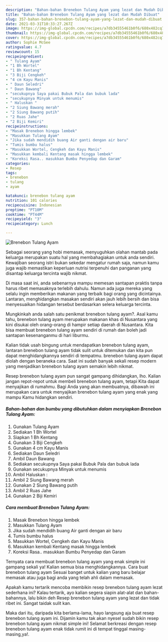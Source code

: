 ```yaml
---
description: "Bahan-bahan Brenebon Tulang Ayam yang lezat dan Mudah Dibuat"
title: "Bahan-bahan Brenebon Tulang Ayam yang lezat dan Mudah Dibuat"
slug: 357-bahan-bahan-brenebon-tulang-ayam-yang-lezat-dan-mudah-dibuat
date: 2021-03-31T10:33:27.267Z
image: https://img-global.cpcdn.com/recipes/a7db34555461b0f6/680x482cq70/brenebon-tulang-ayam-foto-resep-utama.jpg
thumbnail: https://img-global.cpcdn.com/recipes/a7db34555461b0f6/680x482cq70/brenebon-tulang-ayam-foto-resep-utama.jpg
cover: https://img-global.cpcdn.com/recipes/a7db34555461b0f6/680x482cq70/brenebon-tulang-ayam-foto-resep-utama.jpg
author: Sophie McGee
ratingvalue: 4.7
reviewcount: 15
recipeingredient:
- " Tulang Ayam"
- "1 Bh Wortel"
- "1 Bh Kentang"
- "3 Biji Cengkeh"
- "4 cm Kayu Manis"
- " Daun Seledri"
- " Daun Bawang"
- "secukupnya Saya pakai Bubuk Pala dan bubuk lada"
- "secukupnya Minyak untuk menumis"
- " Haluskan "
- "2 Siung Bawang merah"
- "2 Siung Bawang putih"
- "2 Ruas Jahe"
- "2 Biji Kemiri"
recipeinstructions:
- "Masak Brenebon hingga lembek"
- "Masukkan Tulang Ayam"
- "Jika sudah mendidih buang Air ganti dengan air baru"
- "Tumis bumbu halus"
- "Masukkan Wortel, Cengkeh dan Kayu Manis"
- "Masukkan kembali Kentang masak hingga lembek"
- "Koreksi Rasa.. masukkan Bumbu Penyedap dan Garam"
categories:
- Resep
tags:
- brenebon
- tulang
- ayam

katakunci: brenebon tulang ayam 
nutrition: 101 calories
recipecuisine: Indonesian
preptime: "PT10M"
cooktime: "PT44M"
recipeyield: "3"
recipecategory: Lunch

---
```



![Brenebon Tulang Ayam](https://img-global.cpcdn.com/recipes/a7db34555461b0f6/680x482cq70/brenebon-tulang-ayam-foto-resep-utama.jpg)

Sebagai seorang yang hobi memasak, menyuguhkan olahan mantab pada keluarga merupakan suatu hal yang membahagiakan untuk anda sendiri. Kewajiban seorang istri bukan sekedar mengatur rumah saja, namun kamu juga wajib memastikan keperluan nutrisi terpenuhi dan panganan yang disantap keluarga tercinta wajib nikmat.

Di masa  saat ini, anda sebenarnya mampu memesan santapan praktis tanpa harus ribet memasaknya terlebih dahulu. Namun ada juga mereka yang selalu ingin memberikan makanan yang terbaik bagi orang yang dicintainya. Lantaran, menghidangkan masakan sendiri akan jauh lebih bersih dan bisa menyesuaikan hidangan tersebut berdasarkan selera keluarga tercinta. 



Mungkinkah anda salah satu penikmat brenebon tulang ayam?. Asal kamu tahu, brenebon tulang ayam merupakan makanan khas di Nusantara yang kini disukai oleh orang-orang di hampir setiap daerah di Nusantara. Kita bisa membuat brenebon tulang ayam sendiri di rumah dan boleh jadi santapan kesenanganmu di hari liburmu.

Kalian tidak usah bingung untuk mendapatkan brenebon tulang ayam, lantaran brenebon tulang ayam tidak sulit untuk ditemukan dan kita pun dapat menghidangkannya sendiri di tempatmu. brenebon tulang ayam dapat diolah dengan beraneka cara. Saat ini sudah banyak sekali resep modern yang menjadikan brenebon tulang ayam semakin lebih nikmat.

Resep brenebon tulang ayam pun sangat gampang dihidangkan, lho. Kalian jangan repot-repot untuk membeli brenebon tulang ayam, tetapi Kita dapat menyajikan di rumahmu. Bagi Anda yang akan membuatnya, dibawah ini merupakan cara untuk menyajikan brenebon tulang ayam yang enak yang mampu Kamu hidangkan sendiri.

<!--inarticleads1-->

##### Bahan-bahan dan bumbu yang dibutuhkan dalam menyiapkan Brenebon Tulang Ayam:

1. Gunakan  Tulang Ayam
1. Sediakan 1 Bh Wortel
1. Siapkan 1 Bh Kentang
1. Gunakan 3 Biji Cengkeh
1. Gunakan 4 cm Kayu Manis
1. Sediakan  Daun Seledri
1. Ambil  Daun Bawang
1. Sediakan secukupnya Saya pakai Bubuk Pala dan bubuk lada
1. Gunakan secukupnya Minyak untuk menumis
1. Ambil  Haluskan :
1. Ambil 2 Siung Bawang merah
1. Gunakan 2 Siung Bawang putih
1. Ambil 2 Ruas Jahe
1. Gunakan 2 Biji Kemiri




<!--inarticleads2-->

##### Cara membuat Brenebon Tulang Ayam:

1. Masak Brenebon hingga lembek
1. Masukkan Tulang Ayam
1. Jika sudah mendidih buang Air ganti dengan air baru
1. Tumis bumbu halus
1. Masukkan Wortel, Cengkeh dan Kayu Manis
1. Masukkan kembali Kentang masak hingga lembek
1. Koreksi Rasa.. masukkan Bumbu Penyedap dan Garam




Ternyata cara membuat brenebon tulang ayam yang enak simple ini gampang sekali ya! Kalian semua bisa menghidangkannya. Cara buat brenebon tulang ayam Sesuai banget untuk kalian yang baru belajar memasak atau juga bagi anda yang telah ahli dalam memasak.

Apakah kamu tertarik mencoba membikin resep brenebon tulang ayam lezat sederhana ini? Kalau tertarik, ayo kalian segera siapin alat-alat dan bahan-bahannya, lalu bikin deh Resep brenebon tulang ayam yang lezat dan tidak ribet ini. Sangat taidak sulit kan. 

Maka dari itu, daripada kita berlama-lama, hayo langsung aja buat resep brenebon tulang ayam ini. Dijamin kamu tak akan nyesel sudah bikin resep brenebon tulang ayam nikmat simple ini! Selamat berkreasi dengan resep brenebon tulang ayam enak tidak rumit ini di tempat tinggal masing-masing,ya!.

